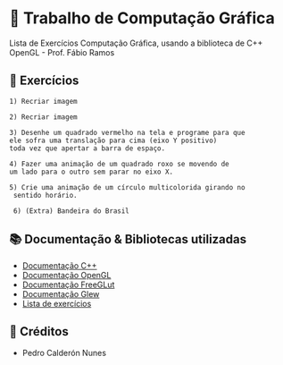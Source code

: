 
# 🐢 Trabalho de Computação Gráfica 

Lista de Exercícios Computação Gráfica, usando a biblioteca de C++ OpenGL - Prof. Fábio Ramos

## 🎯 Exercícios
    1) Recriar imagem

    2) Recriar imagem

    3) Desenhe um quadrado vermelho na tela e programe para que
    ele sofra uma translação para cima (eixo Y positivo) 
    toda vez que apertar a barra de espaço.

    4) Fazer uma animação de um quadrado roxo se movendo de 
    um lado para o outro sem parar no eixo X.

    5) Crie uma animação de um círculo multicolorida girando no
     sentido horário.

     6) (Extra) Bandeira do Brasil


## 📚 Documentação & Bibliotecas utilizadas
-  [Documentação C++](https://docs.python.org/pt-br/3/)
-  [Documentação OpenGL](https://www.opengl.org/Documentation/Documentation.html)
-  [Documentação FreeGLut](https://freeglut.sourceforge.net/)
-  [Documentação Glew](https://glew.sourceforge.net/)
-  [Lista de exercícios](https://docs.google.com/document/d/1kjeUsu3waULmZgNxssrCaUTpHaLrtqh3xQh9CVnwPw0/edit?usp=sharing)

## 🪪 Créditos 

- Pedro Calderón Nunes
